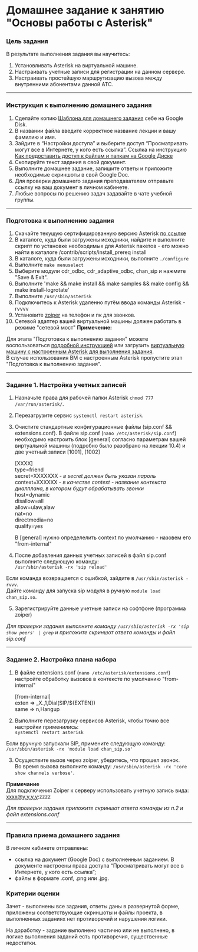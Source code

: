 # Домашнее задание к занятию "Основы работы с Asterisk"

### Цель задания

В результате выполнения задания вы научитесь:  

1. Установливать Asterisk на виртуальной машине.
2. Настраивать учетные записи для регистрации на данном сервере.
3. Настраивать простейшую маршрутизацию вызова между внутренними абонентами данной АТС.

------

### Инструкция к выполнению домашнего задания

1. Сделайте копию [Шаблона для домашнего задания](https://docs.google.com/document/d/1youKpKm_JrC0UzDyUslIZW2E2bIv5OVlm_TQDvH5Pvs/edit) себе на Google Disk.
2. В названии файла введите корректное название лекции и вашу фамилию и имя.
3. Зайдите в “Настройки доступа” и выберите доступ “Просматривать могут все в Интернете, у кого есть ссылка”.  Ссылка на инструкцию [Как предоставить доступ к файлам и папкам на Google Диске](https://support.google.com/docs/answer/2494822?hl=ru&co=GENIE.Platform%3DDesktop)
4. Скопируйте текст задания в свой документ.
5. Выполните домашнее задание, запишите ответы и приложите необходимые скриншоты в свой Google Doc.
6. Для проверки домашнего задания преподавателем отправьте ссылку на ваш документ в личном кабинете.
7. Любые вопросы по решению задач задавайте в чате учебной группы.

------

 ### Подготовка к выполнению задания
 
 1. Скачайте текущую сертифицированную версию Asterisk [по ссылке](https://downloads.asterisk.org/pub/telephony/certified-asterisk/asterisk-certified-18.9-current.tar.gz )
 2. В каталоге, куда были загружены исходники, найдите и выполните скрипт по установке необходимых для Asterisk пакетов - его можно найти в каталоге /contrib/scripts/install_prereq install
 3. В каталоге, куда были загружены исходники, выполните `./configure`
 4. Выполните `make menuselect`
 5. Выберите модули cdr_odbc, cdr_adaptive_odbc, chan_sip и нажмите "Save & Exit".
 6. Выполните 'make && make install && make samples && make config && make install-logrotate'
 7. Выполните `/usr/sbin/asterisk`
 8. Подключитесь к Asterisk удаленно путём ввода команды Asterisk -rvvvv
 9. Установите [zoiper](https://www.zoiper.com/en/voip-softphone/download/current) на телефон и пк для звонков.
10. Сетевой адаптер вашей виртуальной машины должен работать в режиме "сетевой мост" 
 **Примечение:**
 
 Для этапа "Подготовка к выполнению задания" можете воспользоваться [подробной инструкцией](https://github.com/netology-code/ipnt-homeworks/blob/main/Instruction.md) или загрузить [виртуальную машину с настроенным Asterisk для выполнения задания](https://github.com/netology-code/ipnt-homeworks/releases/tag/Asterisk-v1).   
В случае использования ВМ c  настроенным Asterisk пропустите этап "Подготовка к выполнению задания".
 
------
 
### Задание 1. Настройка учетных записей

1. Назначьте права для рабочей папки Asterisk `chmod 777 /var/run/asterisk/`.
2. Перезагрузите сервис `systemctl restart asterisk`.
3. Очистите стандартные конфигурационные файлы (sip.conf && extensions.conf). В файле sip.conf (`nano /etc/asterisk/sip.conf`) необходимо настроить блок [general] согласно параметрам вашей виртуальной машины (подробно было разобрано на лекции 10.4) и две учетный записи [1001], [1002]

   [XXXX]  
  type=friend   
  secret=XXXXXXX    - *в secret должен быть указан пароль*  
  context=XXXXXX    - *в качестве context - название контекста диалплана, в котором будут обрабатывать звонки*  
  host=dynamic  
  disallow=all  
  allow=ulaw,alaw  
  nat=no  
  directmedia=no  
  qualify=yes 

   В [general] нужно определелить context по умолчанию - назовем его "from-internal"

4. После добавления данных учетных записей в файл sip.conf выполните следующую команду:  
`/usr/sbin/asterisk -rx 'sip reload'` 

Если команда возвращается с ошибкой, зайдите в `/usr/sbin/asterisk -rvvv`.   
Дайте команду для запуска sip модуля в ручную
`module load chan_sip.so`.

5. Зарегистрируйте данные учетные записи на софтфоне (программа zoiper)

*Для проверки задания выполните команду `/usr/sbin/asterisk -rx 'sip show peers' | grep`  и приложите скриншот ответа команды и файл sip.conf*

------

### Задание 2. Настройка плана набора

1. В файле extensions.conf (`nano /etc/asterisk/extensions.conf`) настройте обработку вызовов в контексте по умолчанию "from-internal"

    [from-internal]  
    exten => _X.,1,Dial(SIP/${EXTEN})  
    same => n,Hangup  

2. Выполните перезагрузку сервисов Asterisk, чтобы  точно все настройки применились:  
`systemctl restart asterisk`

Если вручную запускали SIP, примените следующую команду:   
`/usr/sbin/asterisk -rx 'module load chan_sip.so'`

3. Осуществите вызов через zoiper, убедитесь, что прошел звонок.  
   Во время вызова выполните команду: 
`/usr/sbin/asterisk -rx 'core show channels verbose'`.

**Примечаниe**   
Для подключения Zoiper к серверу использовать учетную запись вида: xxxx@y.y.y.y:zzzz



*Для проверки задания приложите скриншот ответа команды из п.2 и файл extensions.conf*

------

### Правила приема домашнего задания

В личном кабинете отправлены:

- ссылка на документ (Google Doc) с выполненным заданием. В документе настроены права доступа “Просматривать могут все в Интернете, у кого есть ссылка”;
- файлы в формате .conf, .png или .jpg.


### Критерии оценки

Зачет - выполнены все задания, ответы даны в развернутой форме, приложены соответствующие скриншоты и файлы проекта, в выполненных заданиях нет противоречий и нарушения логики.

На доработку - задание выполнено частично или не выполнено, в логике выполнения заданий есть противоречия, существенные недостатки.
